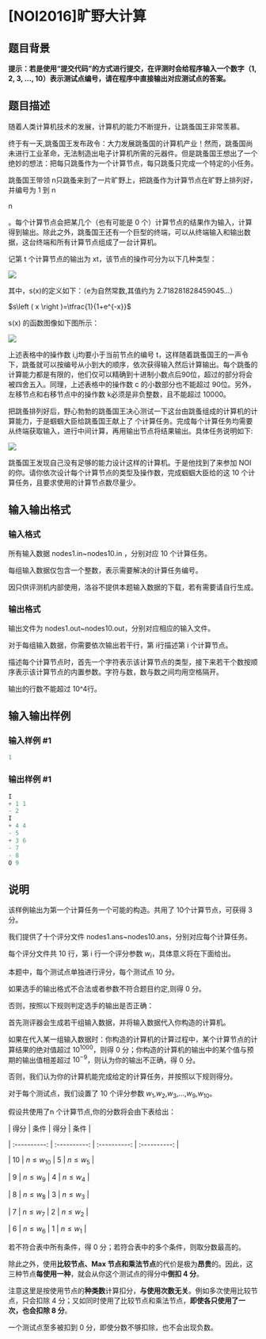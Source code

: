 # [NOI2016]旷野大计算

## 题目背景

**提示：若是使用“提交代码”的方式进行提交，在评测时会给程序输入一个数字（1, 2, 3, ..., 10）表示测试点编号，请在程序中直接输出对应测试点的答案。**

## 题目描述

随着人类计算机技术的发展，计算机的能力不断提升，让跳蚤国王非常羡慕。

终于有一天,跳蚤国王发布政令：大力发展跳蚤国的计算机产业！然而，跳蚤国尚未进行工业革命，无法制造出电子计算机所需的元器件。但是跳蚤国王想出了一个绝妙的想法：把每只跳蚤作为一个计算节点，每只跳蚤只完成一个特定的小任务。

跳蚤国王带领 n只跳蚤来到了一片旷野上，把跳蚤作为计算节点在旷野上排列好，并编号为 1 到 n

n

。每个计算节点会把某几个（也有可能是 0 个）计算节点的结果作为输入，计算得到输出。除此之外，跳蚤国王还有一个巨型的终端，可以从终端输入和输出数据，这台终端和所有计算节点组成了一台计算机。

记第 t 个计算节点的输出为 xt，该节点的操作可分为以下几种类型：

![](https://cdn.luogu.com.cn/upload/pic/2393.png)

其中，s(x)的定义如下：（e为自然常数,其值约为 2.718281828459045…）

$s\left ( x \right )=\tfrac{1}{1+e^{-x}}$

s(x) 的函数图像如下图所示：

![](https://cdn.luogu.com.cn/upload/pic/2394.png)

上述表格中的操作数 i,j均要小于当前节点的编号 t，这样随着跳蚤国王的一声令下，跳蚤就可以按编号从小到大的顺序，依次获得输入然后计算输出。每个跳蚤的计算能力都是有限的，他们仅可以精确到十进制小数点后90位，超过的部分将会被四舍五入。同理，上述表格中的操作数 c 的小数部分也不能超过 90位。另外，左移节点和右移节点中的操作数 k必须是非负整数，且不能超过 10000。

把跳蚤排列好后，野心勃勃的跳蚤国王决心测试一下这台由跳蚤组成的计算机的计算能力，于是蝈蝈大臣给跳蚤国王献上了 个计算任务。完成每个计算任务均需要从终端获取输入，进行中间计算，再用输出节点将结果输出。具体任务说明如下:

![](https://cdn.luogu.com.cn/upload/pic/2395.png)

跳蚤国王发现自己没有足够的能力设计这样的计算机。于是他找到了来参加 NOI 的你。请你依次设计每个计算节点的类型及操作数，完成蝈蝈大臣给的这 10 个计算任务，且要求使用的计算节点数尽量少。

## 输入输出格式

### 输入格式

所有输入数据 nodes1.in~nodes10.in ，分别对应 10 个计算任务。

每组输入数据仅包含一个整数，表示需要解决的计算任务编号。

因只供评测机内部使用，洛谷不提供本题输入数据的下载，若有需要请自行生成。

### 输出格式

输出文件为 nodes1.out~nodes10.out，分别对应相应的输入文件。

对于每组输入数据，你需要依次输出若干行，第 i行描述第 i 个计算节点。

描述每个计算节点时，首先一个字符表示该计算节点的类型，接下来若干个数按顺序表示该计算节点的内置参数。字符与数，数与数之间均用空格隔开。

输出的行数不能超过 10^4行。

## 输入输出样例

### 输入样例 #1

```cpp
1
```


### 输出样例 #1

```cpp
I
+ 1 1
- 2
I
+ 4 4
- 5
+ 3 6
- 7
- 8
O 9

```
## 说明

该样例输出为第一个计算任务一个可能的构造。共用了 10个计算节点，可获得 3 分。

我们提供了十个评分文件 nodes1.ans~nodes10.ans，分别对应每个计算任务。

每个评分文件共 10 行，第 i 行一个评分参数 $w_i$，具体意义将在下面给出。

本题中，每个测试点单独进行评分，每个测试点 10 分。

如果选手的输出格式不合法或者参数不符合题目约定,则得 0 分。

否则，按照以下规则判定选手的输出是否正确：

首先测评器会生成若干组输入数据，并将输入数据代入你构造的计算机。

如果在代入某一组输入数据时：你构造的计算机的计算过程中，某个计算节点的计算结果的绝对值超过 $10^{1000}$，则得 0 分；你构造的计算机的输出中的某个值与预期的输出值相差超过 $10^{-9}$，则认为你的输出不正确，得 0 分。

否则，我们认为你的计算机能完成给定的计算任务，并按照以下规则得分。

对于每个测试点，我们设置了 10 个评分参数 $w_1$,$w_2$,$w_3$,…,$w_9$,$w_{10}$。

假设共使用了n 个计算节点,你的分数将会由下表给出：

| 得分 | 条件 | 得分 | 条件 |

| :----------: | :----------: | :----------: | :----------: |

| 10 | $n≤w_{10}$ | 5 | $n≤w_5$ |

| 9 | $n≤w_9$ | 4 | $n≤w_4$ |

| 8 | $n≤w_8$ | 3 | $n≤w_3$ |

| 7 | $n≤w_7$ | 2 | $n≤w_2$ |

| 6 | $n≤w_6$ | 1 | $n≤w_1$ |

若不符合表中所有条件，得 0 分；若符合表中的多个条件，则取分数最高的。

除此之外，使用**比较节点、Max 节点和乘法节点**的代价是极为**昂贵**的。因此，这三种节点**每使用一种**，就会从你这个测试点的得分中**倒扣 4 分**。

注意这里是按使用节点的**种类数**计算扣分，**与使用次数无关**。例如多次使用比较节点，只会扣除 4 分；又如同时使用了比较节点和乘法节点，**即使各只使用了一次，也会扣除 8 分**。

一个测试点至多被扣到 0 分，即使分数不够扣除，也不会出现负数。

